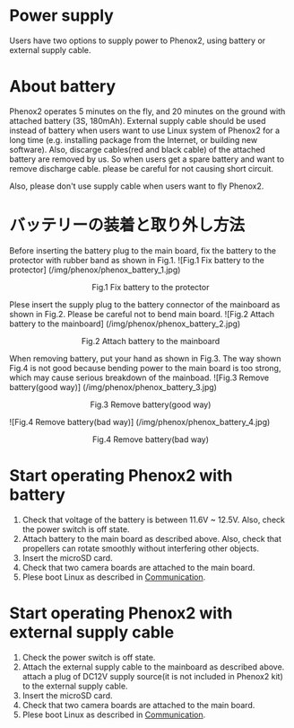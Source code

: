 # Power supply

Users have two options to supply power to Phenox2, using battery or external supply cable.

# About battery
Phenox2 operates 5 minutes on the fly, and 20 minutes on the ground with attached battery (3S, 180mAh). External supply cable should be used instead of battery when users want to use Linux system of Phenox2 for a long time (e.g. installing package from the Internet, or building new software). Also, discarge cables(red and black cable) of the attached battery are removed by us. So when users get a spare battery and want to remove discharge cable. please be careful for not causing short circuit.  

Also, please don't use supply cable when users want to fly Phenox2.

# バッテリーの装着と取り外し方法
Before inserting the battery plug to the main board, fix the battery to the protector with rubber band as shown in Fig.1. 
![Fig.1 Fix battery to the protector] (/img/phenox/phenox_battery_1.jpg)
<div align="center">Fig.1 Fix battery to the protector</div>

Plese insert the supply plug to the battery connector of the mainboard as shown in Fig.2. Please be careful not to bend main board.
![Fig.2 Attach battery to the mainboard] (/img/phenox/phenox_battery_2.jpg)
<div align="center">Fig.2 Attach battery to the mainboard </div>

When removing battery, put your hand as shown in Fig.3. The way shown Fig.4 is not good because bending power to the main board is too strong, which may cause serious breakdown of the mainboad.
![Fig.3 Remove battery(good way)] (/img/phenox/phenox_battery_3.jpg)
<div align="center">Fig.3 Remove battery(good way) </div>

![Fig.4 Remove battery(bad way)] (/img/phenox/phenox_battery_4.jpg)
<div align="center">Fig.4 Remove battery(bad way) </div>


# Start operating Phenox2 with battery
1. Check that voltage of the battery is between 11.6V ~ 12.5V. Also, check the power switch is off state.  
2. Attach battery to the main board as described above. Also, check that propellers can rotate smoothly without interfering other objects.  
3. Insert the microSD card.  
4. Check that two camera boards are attached to the main board.  
5. Plese boot Linux as described in [Communication](com.md).  


# Start operating Phenox2 with external supply cable
1. Check the power switch is off state.  
2. Attach the external supply cable to the mainboard as described above. attach a plug of DC12V supply source(it is not included in Phenox2 kit) to the external supply cable.  
3. Insert the microSD card.  
4. Check that two camera boards are attached to the main board.  
5. Plese boot Linux as described in [Communication](com.md).  

